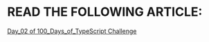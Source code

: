 # READ THE FOLLOWING ARTICLE:
[Day_02 of 100_Days_of_TypeScript Challenge](https://www.linkedin.com/pulse/day02-100daysoftypescript-challenge-asharib-ali-cra4c/)